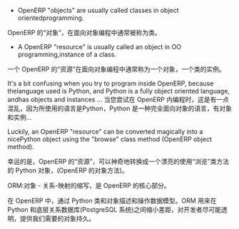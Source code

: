* OpenERP "objects" are usually called classes in object orientedprogramming.

OpenERP 的“对象”，在面向对象编程中通常被称为类。

* A OpenERP "resource" is usually called an object in OO programming,instance of a class.

一个 OpenERP 的“资源”在面向对象编程中通常称为一个对象，一个类的实例。

It's a bit confusing when you try to program inside OpenERP, because thelanguage used is Python, and Python is a fully object oriented language, andhas objects and instances ...								当您尝试在 OpenERP 内编程时，这是有一点混乱，因为所使用的语言是Python，Python 是一种完全面向对象的语言，有对象和实例...								

Luckily, an OpenERP "resource" can be converted magically into a nicePython object using the "browse" class method (OpenERP object method).								

幸运的是，OpenERP 的“资源”，可以神奇地转换成一个漂亮的使用“浏览”类方法的 Python 对象，(OpenERP 的对象方法)。



ORM:对象 - 关系-映射的缩写，是 OpenERP 的核心部分。

在 OpenERP 中，通过 Python 类和对象描述和操作数据模型。ORM 用来在Python 和底层关系数据库(PostgreSQL 系统)之间缩小差距，对开发者尽可能透明，提供我们需要的对象持久。